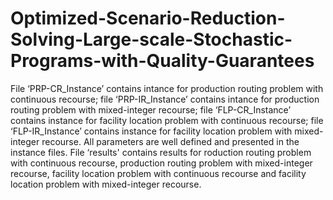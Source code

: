 # Optimized-Scenario-Reduction-Solving-Large-scale-Stochastic-Programs-with-Quality-Guarantees
File ‘PRP-CR_Instance’ contains intance for production routing problem with continuous recourse; file ‘PRP-IR_Instance’ contains intance for  production routing problem with mixed-integer recourse; file ‘FLP-CR_Instance’ contains instance for facility location problem with continuous recourse; file ‘FLP-IR_Instance’ contains instance for facility location problem with mixed-integer recourse. All parameters are well defined and presented in the instance files. File ‘results' contains results for roduction routing problem with continuous recourse,  production routing problem with mixed-integer recourse, facility location problem with continuous recourse and facility location problem with mixed-integer recourse. 
